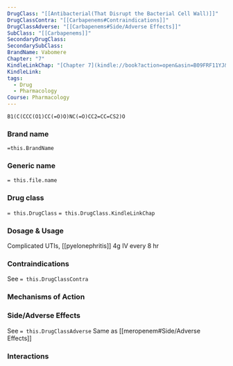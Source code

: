 ```yaml
---
DrugClass: "[[Antibacterial(That Disrupt the Bacterial Cell Wall)]]"
DrugClassContra: "[[Carbapenems#Contraindications]]"
DrugClassAdverse: "[[Carbapenems#Side/Adverse Effects]]"
SubClass: "[[Carbapenems]]"
SecondaryDrugClass: 
SecondarySubClass: 
BrandName: Vabomere
Chapter: "7"
KindleLinkChap: "[Chapter 7](kindle://book?action=open&asin=B09FRF11YJ&location=3380)"
KindleLink: 
tags:
  - Drug
  - Pharmacology
Course: Pharmacology
---
```

```smiles
B1(C(CCC(O1)CC(=O)O)NC(=O)CC2=CC=CS2)O
```

### Brand name
`=this.BrandName`
### Generic name
`= this.file.name`

### Drug class 
`= this.DrugClass`
	`= this.DrugClass.KindleLinkChap`

### Dosage & Usage
Complicated UTIs, [[pyelonephritis]]
4g IV every 8 hr

### Contraindications
See `= this.DrugClassContra`

### Mechanisms of Action

### Side/Adverse Effects
See `= this.DrugClassAdverse`
Same as [[meropenem#Side/Adverse Effects]]

### Interactions
